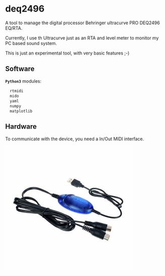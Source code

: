 # deq2496

A tool to manage the digital processor Behringer ultracurve PRO DEQ2496 EQ/RTA.

Currently, I use th Ultracurve just as an RTA and level meter to monitor my PC based sound system.

This is just an experimental tool, with very basic features ;-)

## Software

**`Python3`** modules:

      rtmidi
      mido
      yaml
      numpy
      matplotlib

## Hardware

To communicate with the device, you need a In/Out MIDI interface.

<img src="./img/M-Audio%20USM%20MIDI%20interface.jpg" style="width:400px;">


